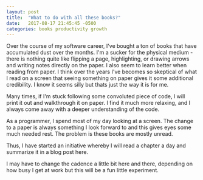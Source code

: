 ```yaml
---
layout: post
title:  "What to do with all these books?"
date:   2017-08-17 21:45:45 -0500
categories: books productivity growth
---
```


Over the course of my software career, I've bought a ton of books that have
accumulated dust over the months. I'm a sucker for the physical medium - there
is nothing quite like flipping a page, highlighting, or drawing arrows and writing
notes directly on the paper. I also seem to learn better when reading from paper.
I think over the years I've becomes so skeptical of what I read on a screen that
seeing something on paper gives it some additional credibility. I know it seems silly but
thats just the way it is for me.

Many times, if I'm stuck following some convoluted piece of code, I will print
it out and walkthrough it on paper. I find it much more relaxing, and I always
come away with a deeper understanding of the code.

As a programmer, I spend most of my day looking at a screen. The change to a
paper is always something I look forward to and this gives eyes some much needed rest.
The problem is these books are mostly unread.

Thus, I have started an initiative whereby I will read a chapter a day and summarize
it in a blog post here.

I may have to change the cadence a little bit here and there, depending on how busy
I get at work but this will be a fun little experiment.
